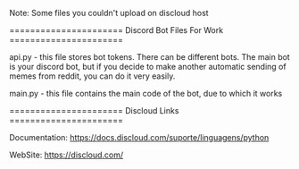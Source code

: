Note: Some files you couldn't upload on discloud host

====================== Discord Bot Files For Work ======================

api.py - this file stores bot tokens. There can be different bots. The main bot is your discord bot, but if you decide to make another automatic sending of memes from reddit, you can do it very easily.

main.py - this file contains the main code of the bot, due to which it works

====================== Discloud Links ======================

Documentation: https://docs.discloud.com/suporte/linguagens/python

WebSite: https://discloud.com/